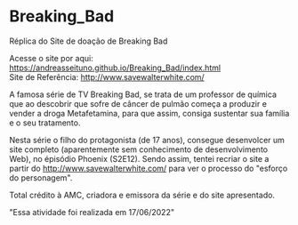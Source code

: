 # Breaking_Bad
 Réplica do Site de doação de Breaking Bad
 
 Acesse o site por aqui: https://andreasseituno.github.io/Breaking_Bad/index.html </br>
 Site de Referência: http://www.savewalterwhite.com/
 
 A famosa série de TV Breaking Bad, se trata de um professor de química que ao descobrir que sofre de câncer de pulmão 
 começa a produzir e vender a droga Metafetamina, para que assim, consiga sustentar sua família e o seu tratamento.
 
 Nesta série o filho do protagonista (de 17 anos), consegue desenvolcer um site completo (aparentemente sem conhecimento de desenvolvimento Web),
 no épisódio Phoenix (S2E12). Sendo assim, tentei recriar o site a partir do http://www.savewalterwhite.com/ para ver o processo do "esforço do personagem".
 
 Total crédito à AMC, criadora e emissora da série e do site apresentado.
 
 "Essa atividade foi realizada em 17/06/2022"
